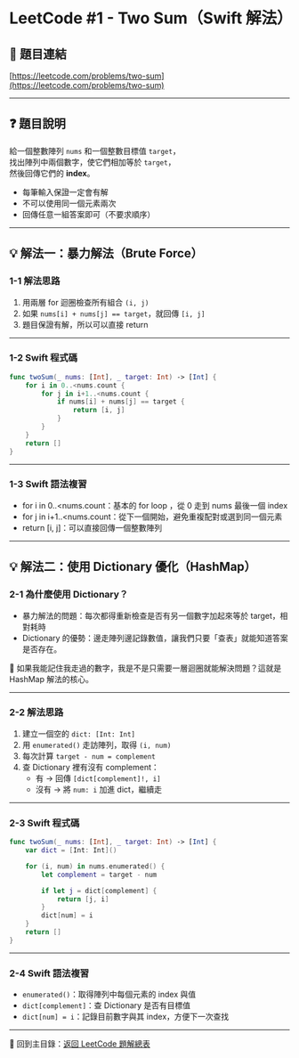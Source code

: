 # LeetCode #1 - Two Sum（Swift 解法）

## 📝 題目連結

[https://leetcode.com/problems/two-sum](https://leetcode.com/problems/two-sum)

---

## ❓ 題目說明

給一個整數陣列 `nums` 和一個整數目標值 `target`，  
找出陣列中兩個數字，使它們相加等於 `target`，  
然後回傳它們的 **index**。

- 每筆輸入保證一定會有解  
- 不可以使用同一個元素兩次  
- 回傳任意一組答案即可（不要求順序）

---

## 💡 解法一：暴力解法（Brute Force）

### 1-1 解法思路

1. 用兩層 for 迴圈檢查所有組合 `(i, j)`
2. 如果 `nums[i] + nums[j] == target`，就回傳 `[i, j]`
3. 題目保證有解，所以可以直接 return

---

### 1-2 Swift 程式碼

```swift
func twoSum(_ nums: [Int], _ target: Int) -> [Int] {
    for i in 0..<nums.count {
        for j in i+1..<nums.count {
            if nums[i] + nums[j] == target {
                return [i, j]
            }
        }
    }
    return []
}
```

---

### 1-3 Swift 語法複習

- for i in 0..<nums.count：基本的 for loop ，從 0 走到 nums 最後一個 index
- for j in i+1..<nums.count：從下一個開始，避免重複配對或選到同一個元素
- return [i, j]：可以直接回傳一個整數陣列

---

## 💡 解法二：使用 Dictionary 優化（HashMap）

### 2-1 為什麼使用 Dictionary？

- 暴力解法的問題：每次都得重新檢查是否有另一個數字加起來等於 target，相對耗時
- Dictionary 的優勢：邊走陣列邊記錄數值，讓我們只要「查表」就能知道答案是否存在。

📌 如果我能記住我走過的數字，我是不是只需要一層迴圈就能解決問題？這就是 HashMap 解法的核心。

---

### 2-2 解法思路

1. 建立一個空的 `dict: [Int: Int]`  
2. 用 `enumerated()` 走訪陣列，取得 `(i, num)`
3. 每次計算 `target - num = complement`
4. 查 Dictionary 裡有沒有 complement：  
   - 有 → 回傳 `[dict[complement]!, i]`
   - 沒有 → 將 `num: i` 加進 dict，繼續走

---

### 2-3 Swift 程式碼

```swift
func twoSum(_ nums: [Int], _ target: Int) -> [Int] {
    var dict = [Int: Int]()

    for (i, num) in nums.enumerated() {
        let complement = target - num

        if let j = dict[complement] {
            return [j, i]
        }
        dict[num] = i
    }
    return []
}
```

---

### 2-4 Swift 語法複習

- `enumerated()`：取得陣列中每個元素的 index 與值
- `dict[complement]`：查 Dictionary 是否有目標值
- `dict[num] = i`：記錄目前數字與其 index，方便下一次查找

---

📂 回到主目錄：[返回 LeetCode 題解總表](../README.md)
